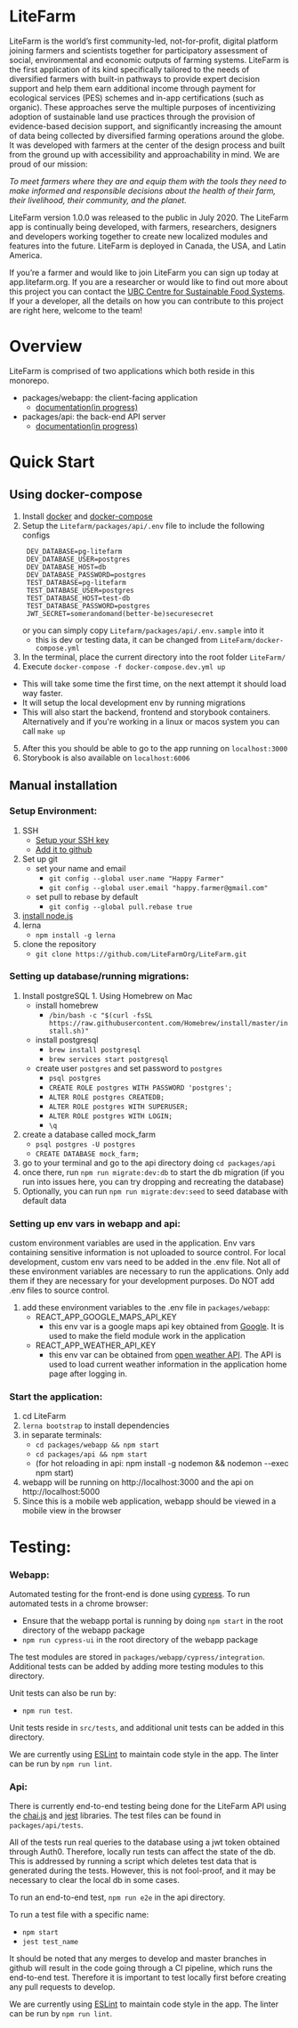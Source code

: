 # LiteFarm
LiteFarm is the world’s first community-led, not-for-profit, digital platform joining farmers and scientists together for participatory assessment of social, environmental and economic outputs of farming systems. LiteFarm is the first application of its kind specifically tailored to the needs of diversified farmers with built-in pathways to provide expert decision support and help them earn additional income through payment for ecological services (PES) schemes and in-app certifications (such as organic). These approaches serve the multiple purposes of incentivizing adoption of sustainable land use practices through the provision of evidence-based decision support, and significantly increasing the amount of data being collected by diversified farming operations around the globe. It was developed with farmers at the center of the design process and built from the ground up with accessibility and approachability in mind. We are proud of our mission:

_To meet farmers where they are and equip them with the tools they need to make informed and responsible decisions about the health of their farm, their livelihood, their community, and the planet._


LiteFarm version 1.0.0 was released to the public in July 2020. The LiteFarm app is continually being developed, with farmers, researchers, designers and developers working together to create new localized modules and features into the future.  LiteFarm is deployed in Canada, the USA, and Latin America.

If you’re a farmer and would like to join LiteFarm you can sign up today at app.litefarm.org. If you are a researcher or would like to find out more about this project you can contact the [UBC Centre for Sustainable Food Systems](https://ubcfarm.ubc.ca/litefarm/). If your a developer, all the details on how you can contribute to this project are right here, welcome to the team!
# Overview

LiteFarm is comprised of two applications which both reside in this monorepo.

  - packages/webapp: the client-facing application
    - [documentation(in progress)](https://docs.google.com/document/d/1JLWYWdf8fjZMRhKxWoa9__9ul8ZSJk7dzzSSfiT-eVM/edit?usp=sharing)
  - packages/api: the back-end API server
    - [documentation(in progress)](https://docs.google.com/document/d/19eDlagqurB7gf8iLdATjCi7scxs9gUG5bs9YZtMu_0k/edit?usp=sharing)

# Quick Start

 ## Using docker-compose
 1. Install [docker](https://docs.docker.com/desktop/) and [docker-compose](https://docs.docker.com/compose/install/)
 2. Setup the `Litefarm/packages/api/.env` file to include the following configs
    ```
     DEV_DATABASE=pg-litefarm
     DEV_DATABASE_USER=postgres
     DEV_DATABASE_HOST=db
     DEV_DATABASE_PASSWORD=postgres
     TEST_DATABASE=pg-litefarm
     TEST_DATABASE_USER=postgres
     TEST_DATABASE_HOST=test-db
     TEST_DATABASE_PASSWORD=postgres
     JWT_SECRET=somerandomand(better-be)securesecret
    ```
    or you can simply copy `Litefarm/packages/api/.env.sample` into it
    * this is dev or testing data, it can be changed from `LiteFarm/docker-compose.yml`
 3. In the terminal, place the current directory into the root folder `LiteFarm/`
 4. Execute `docker-compose -f docker-compose.dev.yml up`
   - This will take some time the first time, on the next attempt it should load way faster.
   - It will setup the local development env by running migrations
   - This will also start the backend, frontend and storybook containers.
   Alternatively and if you're working in a linux or macos system you can call `make up`
 5. After this you should be able to go to the app running on `localhost:3000`
 6. Storybook is also available on `localhost:6006` 
 
## Manual installation

### Setup Environment:
  1. SSH
      - [Setup your SSH key](https://help.github.com/articles/generating-a-new-ssh-key-and-adding-it-to-the-ssh-agent/)
      - [Add it to github](https://help.github.com/articles/adding-a-new-ssh-key-to-your-github-account/)
  2. Set up git
      - set your name and email
        - `git config --global user.name "Happy Farmer"`
        - `git config --global user.email "happy.farmer@gmail.com"`
      - set pull to rebase by default
        - `git config --global pull.rebase true`
  3. [install node.js](https://nodejs.org/en/download/package-manager/)
  4. lerna
      - `npm install -g lerna`
  5. clone the repository
      - `git clone https://github.com/LiteFarmOrg/LiteFarm.git`

### Setting up database/running migrations:  
  1. Install postgreSQL 
    1. Using Homebrew on Mac
      - install homebrew
        - `/bin/bash -c "$(curl -fsSL https://raw.githubusercontent.com/Homebrew/install/master/install.sh)"`
      - install postgresql
        - `brew install postgresql`
        - `brew services start postgresql`
      - create user `postgres` and set password to `postgres`
        - `psql postgres`
        - `CREATE ROLE postgres WITH PASSWORD 'postgres';`
        - `ALTER ROLE postgres CREATEDB;`
        - `ALTER ROLE postgres WITH SUPERUSER;`
        - `ALTER ROLE postgres WITH LOGIN;`
        - `\q`      
  2. create a database called mock_farm
      - `psql postgres -U postgres`
      - `CREATE DATABASE mock_farm;`
  3. go to your terminal and go to the api directory doing `cd packages/api`
  4. once there, run `npm run migrate:dev:db` to start the db migration (if you run into issues here, you can try dropping and recreating the database) 
  5. Optionally, you can run `npm run migrate:dev:seed` to seed database with default data

  ### Setting up env vars in webapp and api:
  custom environment variables are used in the application. Env vars containing sensitive information
  is not uploaded to source control. For local development, custom env vars need to be added in the .env file.
  Not all of these environment variables are necessary to run the applications. Only add them if they are necessary
  for your development purposes. Do NOT add .env files to source control.

  1. add these environment variables to the .env file in `packages/webapp`:
     - REACT_APP_GOOGLE_MAPS_API_KEY
        - this env var is a google maps api key obtained from [Google](https://developers.google.com/maps/documentation/javascript/get-api-key).
        It is used to make the field module work in the application
     - REACT_APP_WEATHER_API_KEY
        - this env var can be obtained from [open weather API](https://openweathermap.org/api). The API is used
        to load current weather information in the application home page after logging in.
  ### Start the application:
  1. cd LiteFarm
  2. `lerna bootstrap` to install dependencies
  3. in separate terminals:
      - `cd packages/webapp && npm start`
      - `cd packages/api && npm start`
      - (for hot reloading in api: npm install -g nodemon && nodemon --exec npm start)
  4. webapp will be running on http://localhost:3000 and the api on http://localhost:5000
  5. Since this is a mobile web application, webapp should be viewed in a mobile view in the browser

# Testing:

### Webapp:
  Automated testing for the front-end is done using [cypress](https://www.cypress.io/).
  To run automated tests in a chrome browser:
  - Ensure that the webapp portal is running by doing `npm start` in the root directory of the webapp package
  - `npm run cypress-ui` in the root directory of the webapp package

  The test modules are stored in `packages/webapp/cypress/integration`.
  Additional tests can be added by adding more testing modules to this directory.

  Unit tests can also be run by:
  - `npm run test`.

  Unit tests reside in `src/tests`, and additional unit tests can be added in this directory.

  We are currently using [ESLint](https://eslint.org/) to maintain code style in the app.
  The linter can be run by `npm run lint`.

### Api:
  There is currently end-to-end testing being done for the LiteFarm API using the [chai.js](https://www.chaijs.com/)
  and [jest](https://jestjs.io/) libraries.
  The test files can be found in `packages/api/tests`.

  All of the tests run real queries to the database using a jwt token obtained through Auth0.
  Therefore, locally run tests can affect the state of the db. This is addressed by running a script which deletes
  test data that is generated during the tests. However, this is not fool-proof, and
  it may be necessary to clear the local db in some cases.

  To run an end-to-end test, `npm run e2e` in the api directory.

  To run a test file with a specific name:
   - `npm start`
   - `jest test_name`

  It should be noted that any merges to develop and master branches in github will result in the code going through a CI pipeline, which
  runs the end-to-end test. Therefore it is important to test locally first before creating any pull requests
  to develop.

  We are currently using [ESLint](https://eslint.org/) to maintain code style in the app. The linter can be run by `npm run lint`.

